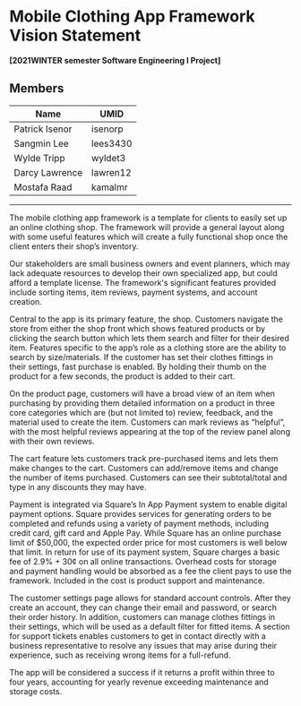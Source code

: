 # **Mobile Clothing App Framework Vision Statement**

**[2021WINTER semester Software Engineering I Project]**

## Members
|Name                   |UMID       |
|-------------------    |-------    |
|Patrick Isenor         |isenorp    |
|Sangmin Lee            |lees3430   |
|Wylde Tripp            |wyldet3    |
|Darcy Lawrence         |lawren12   |
|Mostafa Raad           |kamalmr    |

---

The mobile clothing app framework is a template for clients to easily set up an online clothing shop. The framework will provide a general layout along with some useful features which will create a fully functional shop once the client enters their shop’s inventory.

Our stakeholders are small business owners and event planners, which may lack adequate resources to develop their own specialized app, but could afford a template license. The framework's significant features provided include sorting items, item reviews, payment systems, and account creation. 

Central to the app is its primary feature, the shop. Customers navigate the store from either the shop front which shows featured products or by clicking the search button which lets them search and filter for their desired item. Features specific to the app’s role as a clothing store are the ability to search by size/materials. If the customer has set their clothes fittings in their settings, fast purchase is enabled. By holding their thumb on the product for a few seconds, the product is added to their cart.

On the product page, customers will have a broad view of an item when purchasing by providing them detailed information on a product in three core categories which are (but not limited to) review, feedback, and the material used to create the item. Customers can mark reviews as “helpful”, with the most helpful reviews appearing at the top of the review panel along with their own reviews.

The cart feature lets customers track pre-purchased items and lets them make changes to the cart. Customers can add/remove items and change the number of items purchased. Customers can see their subtotal/total and type in any discounts they may have. 

Payment is integrated via Square’s In App Payment system to enable digital payment options. Square provides services for generating orders to be completed and refunds using a variety of payment methods, including credit card, gift card and Apple Pay. While Square has an online purchase limit of $50,000, the expected order price for most customers is well below that limit. In return for use of its payment system, Square charges a basic fee of 2.9% + 30¢  on all online transactions. Overhead costs for storage and payment handling would be absorbed as a fee the client pays to use the framework. Included in the cost is product support and maintenance.

The customer settings page allows for standard account controls. After they create an account, they can change their email and password, or search their order history. In addition, customers can manage clothes fittings in their settings, which will be used as a default filter for fitted items. A section for support tickets enables customers to get in contact directly with a business representative to resolve any issues that may arise during their experience, such as receiving wrong items for a full-refund.

The app will be considered a success if it returns a profit within three to four years, accounting for yearly revenue exceeding maintenance and storage costs.

